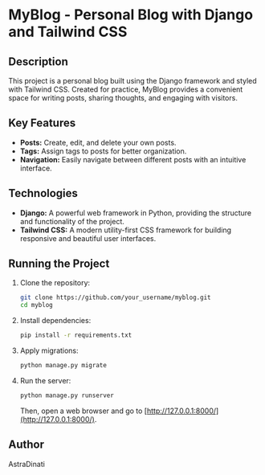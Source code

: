 # MyBlog - Personal Blog with Django and Tailwind CSS

## Description

This project is a personal blog built using the Django framework and styled with Tailwind CSS. Created for practice, MyBlog provides a convenient space for writing posts, sharing thoughts, and engaging with visitors.

## Key Features

- **Posts:** Create, edit, and delete your own posts.
- **Tags:** Assign tags to posts for better organization.
- **Navigation:** Easily navigate between different posts with an intuitive interface.

## Technologies

- **Django:** A powerful web framework in Python, providing the structure and functionality of the project.
- **Tailwind CSS:** A modern utility-first CSS framework for building responsive and beautiful user interfaces.

## Running the Project

1. Clone the repository:

    ```bash
    git clone https://github.com/your_username/myblog.git
    cd myblog
    ```

2. Install dependencies:

    ```bash
    pip install -r requirements.txt
    ```

3. Apply migrations:

    ```bash
    python manage.py migrate
    ```

4. Run the server:

    ```bash
    python manage.py runserver
    ```

    Then, open a web browser and go to [http://127.0.0.1:8000/](http://127.0.0.1:8000/).

## Author

AstraDinati

